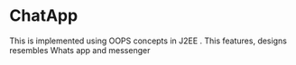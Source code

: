 # ChatApp
This is implemented using OOPS concepts in J2EE . This features, designs resembles Whats app and messenger
